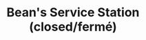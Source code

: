---
title: "Bean's Service Station (closed/fermé)"
url: /shawville/beans-service-station-closed-ferme/
shop: car repair
---
